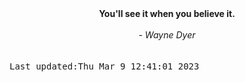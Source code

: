 
<div align="center"><b><span>You'll see it when you believe it. </span></b><br><br><i> - Wayne Dyer</i></div>
<br><br><kbd>Last updated:Thu Mar  9 12:41:01 2023</kbd>